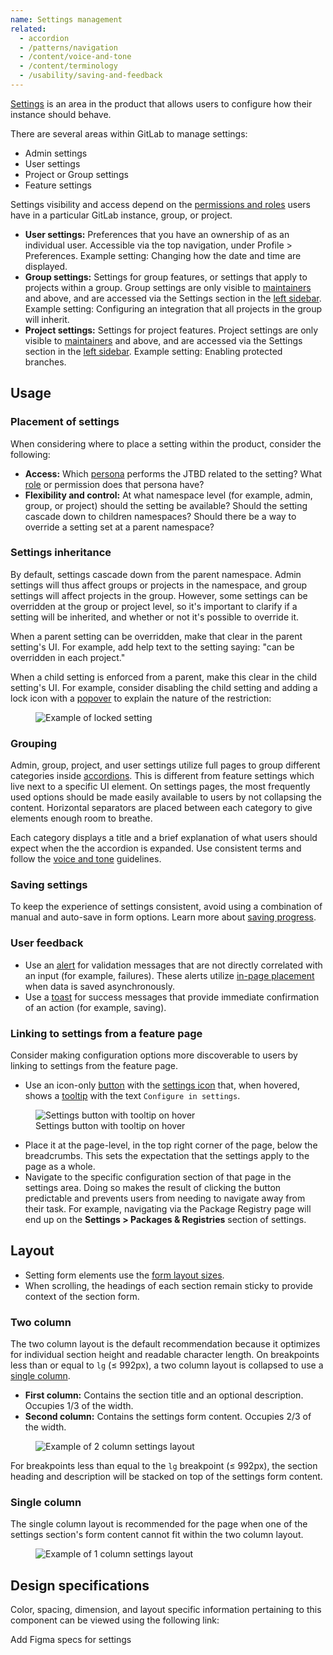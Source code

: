 ```yaml
---
name: Settings management
related:
  - accordion
  - /patterns/navigation
  - /content/voice-and-tone
  - /content/terminology
  - /usability/saving-and-feedback
---
```


[Settings](/content/terminology#settings--configuration) is an area in the product that allows users to configure how their instance should behave.

There are several areas within GitLab to manage settings:

- Admin settings
- User settings
- Project or Group settings
- Feature settings

Settings visibility and access depend on the [permissions and roles](https://docs.gitlab.com/ee/user/permissions.html) users have in a particular GitLab instance, group, or project.

- **User settings:** Preferences that you have an ownership of as an individual user. Accessible via the top navigation, under Profile > Preferences. Example setting: Changing how the date and time are displayed.
- **Group settings:** Settings for group features, or settings that apply to projects within a group. Group settings are only visible to [maintainers](https://docs.gitlab.com/ee/user/permissions.html) and above, and are accessed via the Settings section in the [left sidebar](/patterns/navigation#left-sidebar). Example setting: Configuring an integration that all projects in the group will inherit.
- **Project settings:** Settings for project features. Project settings are only visible to [maintainers](https://docs.gitlab.com/ee/user/permissions.html) and above, and are accessed via the Settings section in the [left sidebar](/patterns/navigation#left-sidebar). Example setting: Enabling protected branches.

## Usage

### Placement of settings

When considering where to place a setting within the product, consider the following:

- **Access:** Which [persona](https://about.gitlab.com/handbook/product/personas/) performs the JTBD related to the setting? What [role](https://docs.gitlab.com/ee/user/permissions.html) or permission does that persona have?
- **Flexibility and control:** At what namespace level (for example, admin, group, or project) should the setting be available? Should the setting cascade down to children namespaces? Should there be a way to override a setting set at a parent namespace?

### Settings inheritance

By default, settings cascade down from the parent namespace. Admin settings will thus affect groups or projects in the namespace, and group settings will affect projects in the group. However, some settings can be overridden at the group or project level, so it's important to clarify if a setting will be inherited, and whether or not it's possible to override it.

When a parent setting can be overridden, make that clear in the parent setting's UI. For example, add help text to the setting saying: "can be overridden in each project."

When a child setting is enforced from a parent, make this clear in the child setting's UI. For example, consider disabling the child setting and adding a lock icon with a [popover](/components/popover) to explain the nature of the restriction:

<figure class="figure" role="figure" aria-label="Example of locked setting"><img class="figure-img" src="/img/locked-setting-example.png" alt="Example of locked setting" role="img" /><figcaption class="figure-caption"></figcaption></figure>

### Grouping

Admin, group, project, and user settings utilize full pages to group different categories inside [accordions](/components/accordion). This is different from feature settings which live next to a specific UI element. On settings pages, the most frequently used options should be made easily available to users by not collapsing the content. Horizontal separators are placed between each category to give elements enough room to breathe.

Each category displays a title and a brief explanation of what users should expect when the the accordion is expanded. Use consistent terms and follow the [voice and tone](/content/voice-and-tone) guidelines.

### Saving settings

To keep the experience of settings consistent, avoid using a combination of manual and auto-save in form options. Learn more about [saving progress](/usability/saving-and-feedback#saving-progress).

### User feedback

- Use an [alert](/components/alert) for validation messages that are not directly correlated with an input (for example, failures). These alerts utilize [in-page placement](/components/alert#placement) when data is saved asynchronously.
- Use a [toast](/components/toast) for success messages that provide immediate confirmation of an action (for example, saving).

### Linking to settings from a feature page

Consider making configuration options more discoverable to users by linking to settings from the feature page.

- Use an icon-only [button](/components/button) with the [settings icon](http://gitlab-org.gitlab.io/gitlab-svgs/?q=settings) that, when hovered, shows a [tooltip](/components/tooltip) with the text `Configure in settings`.

<figure class="figure" role="figure" aria-label="Settings button with tooltip on hover">
  <img class="figure-img" src="/img/settings-hover.svg" alt="Settings button with tooltip on hover" role="img" />
  <figcaption class="figure-caption">Settings button with tooltip on hover</figcaption>
</figure>

- Place it at the page-level, in the top right corner of the page, below the breadcrumbs. This sets the expectation that the settings apply to the page as a whole.
- Navigate to the specific configuration section of that page in the settings area. Doing so makes the result of clicking the button predictable and prevents users from needing to navigate away from their task. For example, navigating via the Package Registry page will end up on the **Settings > Packages & Registries** section of settings.

## Layout

- Setting form elements use the [form layout sizes](/patterns/forms#layout).
- When scrolling, the headings of each section remain sticky to provide context of the section form.

### Two column

The two column layout is the default recommendation because it optimizes for individual section height and readable character length. On breakpoints less than or equal to `lg` (≤ 992px), a two column layout is collapsed to use a [single column](#single-column).

* **First column:** Contains the section title and an optional description. Occupies 1/3 of the width. 
* **Second column:** Contains the settings form content. Occupies 2/3 of the width.

<figure class="figure" role="figure" aria-label="Example of 2 column settings layout"><img class="figure-img" src="/img/settings-2-column.png" alt="Example of 2 column settings layout" role="img" /><figcaption class="figure-caption"></figcaption></figure>

For breakpoints less than equal to the `lg` breakpoint (≤ 992px), the section heading and description will be stacked on top of the settings form content.

### Single column

The single column layout is recommended for the page when one of the settings section's form content cannot fit within the two column layout. 

<figure class="figure" role="figure" aria-label="Example of 1 column settings layout"><img class="figure-img" src="/img/settings-1-column.png" alt="Example of 1 column settings layout" role="img" /><figcaption class="figure-caption"></figcaption></figure>

## Design specifications

Color, spacing, dimension, and layout specific information pertaining to this component can be viewed using the following link:

<todo>Add Figma specs for settings</todo>
